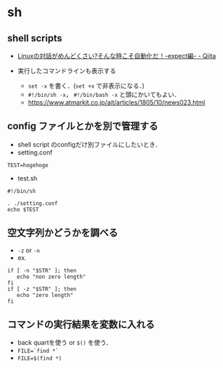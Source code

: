 # sh
## shell scripts
- [Linuxの対話がめんどくさい?そんな時こそ自動化だ！-expect編- - Qiita](https://qiita.com/ine1127/items/cd6bc91174635016db9b)

- 実行したコマンドラインも表示する
  - `set -x` を書く．(`set +x` で非表示になる．)
  - `#!/bin/sh -x`， `#!/bin/bash -x` と頭にかいてもよい．
  - https://www.atmarkit.co.jp/ait/articles/1805/10/news023.html

## config ファイルとかを別で管理する
- shell script のconfigだけ別ファイルにしたいとき．
- setting.conf
```
TEST=hogehoge
```
- test.sh
```
#!/bin/sh

. ./setting.conf
echo $TEST
```

## 空文字列かどうかを調べる
- `-z` or `-n`
- ex.
```
if [ -n "$STR" ]; then
   echo "non zero length"
fi
if [ -z "$STR" ]; then
   echo "zero length"
fi
```

## コマンドの実行結果を変数に入れる
- back quartを使う or `$()` を使う．
- `` FILE=`find *` ``
- `FILE=$(find *)`